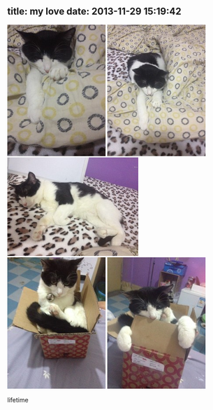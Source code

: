 title: my love
date: 2013-11-29 15:19:42
---

[![1](/uploads/2013/11/1-225x300.jpg)](/uploads/2013/11/1.jpg) [![2](/uploads/2013/11/2-225x300.jpg)](/uploads/2013/11/2.jpg) [![3](/uploads/2013/11/3-300x225.jpg)](/uploads/2013/11/3.jpg) [![5](/uploads/2013/11/5-225x300.jpg)](/uploads/2013/11/5.jpg) [![7](/uploads/2013/11/7-225x300.jpg)](/uploads/2013/11/7.jpg)

lifetime